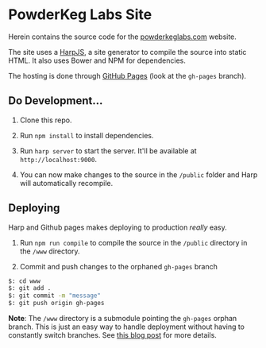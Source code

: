 # PowderKeg Labs Site

Herein contains the source code for the [powderkeglabs.com](http://powderkeglabs.com) website.

The site uses a [HarpJS](http://harpjs.com), a site generator to compile the source into static HTML.  It also uses Bower and NPM for dependencies.

The hosting is done through [GitHub Pages](http://pages.github.com) (look at the `gh-pages` branch).



## Do Development...

1. Clone this repo.  

2. Run `npm install` to install dependencies.  

3. Run `harp server` to start the server. It'll be available at `http://localhost:9000`.

4. You can now make changes to the source in the `/public` folder and Harp will automatically recompile.


## Deploying

Harp and Github pages makes deploying to production *really* easy.

1. Run `npm run compile` to compile the source in the `/public` directory in the `/www` directory.

2. Commit and push changes to the orphaned `gh-pages` branch
```bash
$: cd www
$: git add .
$: git commit -m "message"
$: git push origin gh-pages
```

**Note**: The `/www` directory is a submodule pointing the `gh-pages` orphan branch. This is just an easy way to handle deployment without having to constantly switch branches.  See [this blog post](http://blog.revathskumar.com/2014/07/publish-github-pages-using-git-submodules.html) for more details.
